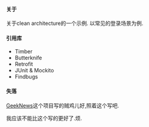 #### 关于 ####
关于clean architecture的一个示例.
以常见的登录场景为例.

#### 引用库 ####
- Timber 
- Butterknife
- Retrofit
- JUnit & Mockito
- Findbugs

#### 失落 ####

[GeekNews](https://github.com/codeestX/GeekNews)这个项目写的贼鸡儿好,照着这个写吧.

我应该不能比这个写的更好了.烦.
 
